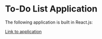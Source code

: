 # To-Do List Application

The following application is built in React.js:

[Link to application](https://arjun-natarajan99.github.io/cs124/)